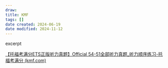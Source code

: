 ```yaml
---
draw:
title: KMF
tags: []
date created: 2024-06-19
date modified: 2024-11-12
---
```


excerpt

<!-- more -->

[【托福考满分ETS正版听力真题】Official 54-51全部听力真题_听力顺序练习-托福考满分 (kmf.com)](https://toefl.kmf.com/listen/ets/new-order/0)
